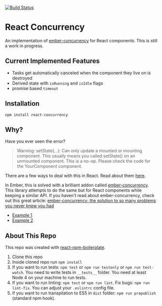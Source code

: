 [![Build Status](https://travis-ci.org/skaterdav85/react-concurrency.svg?branch=master)](https://travis-ci.org/skaterdav85/react-concurrency)

React Concurrency
=================

An implementation of [ember-concurrency](http://ember-concurrency.com/) for React components. This is still a work in progress.

## Current Implemented Features

* Tasks get automatically canceled when the component they live on is destroyed
* Derived state with `isRunning` and `isIdle` flags
* promise based `timeout`

## Installation

```
npm install react-concurrency
```

## Why?

Have you ever seen the error?

> Warning: setState(...): Can only update a mounted or mounting component. This usually means you called setState() on an unmounted component. This is a no-op. Please check the code for the YourComponent component.

There are a few ways to deal with this in React. Read about them [here](https://facebook.github.io/react/blog/2015/12/16/ismounted-antipattern.html).

In Ember, this is solved with a brilliant addon called [ember-concurrency](http://ember-concurrency.com/). This library attempts to do the same but for React components while keeping a similar API. If you haven't read about ember-concurrency, check out this great article: [ember-concurrency: the solution to so many problems you never knew you had](https://emberway.io/ember-concurrency-the-solution-to-so-many-problems-you-never-knew-you-had-cce6d7731ba9#.e6r0iv44u)


* [Example 1](examples/example-1.md)
* [Example 2](examples/example-2.md)

## About This Repo

This repo was created with [react-npm-boilerplate](https://github.com/juliancwirko/react-npm-boilerplate).

1. Clone this repo
2. Inside cloned repo run `npm install`
3. If you want to run tests: `npm test` or `npm run testonly` or `npm run test-watch`. You need to write tests in `__tests__` folder. You need at least Node 4 on your machine to run tests.
4. If you want to run linting: `npm test` or `npm run lint`. Fix bugs: `npm run lint-fix`. You can adjust your `.eslintrc` config file.
5. If you want to run transpilation to ES5 in `dist` folder: `npm run prepublish` (standard npm hook).
